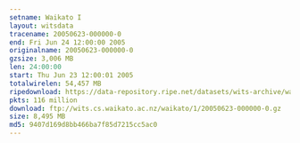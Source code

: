 ```yaml
---
setname: Waikato I
layout: witsdata
tracename: 20050623-000000-0
end: Fri Jun 24 12:00:00 2005
originalname: 20050623-000000-0
gzsize: 3,006 MB
len: 24:00:00
start: Thu Jun 23 12:00:01 2005
totalwirelen: 54,457 MB
ripedownload: https://data-repository.ripe.net/datasets/wits-archive/waikato/1/20050623-000000-0.gz
pkts: 116 million
download: ftp://wits.cs.waikato.ac.nz/waikato/1/20050623-000000-0.gz
size: 8,495 MB
md5: 9407d169d8bb466ba7f85d7215cc5ac0
---
```

